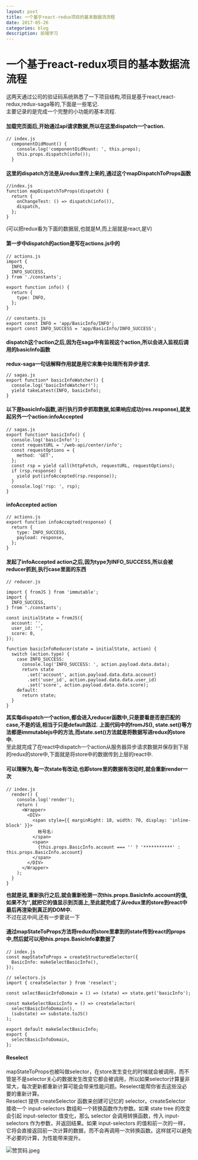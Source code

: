 ```yaml
---
layout: post
title: 一个基于react-redux项目的基本数据流流程
date: 2017-05-26
categories: blog
description: 前端学习
---
```


# 一个基于react-redux项目的基本数据流流程       
这两天通过公司的验证码系统熟悉了一下项目结构,项目是基于react,react-redux,redux-saga等的,下面是一些笔记.       
主要记录的是完成一个完整的小功能的基本流程.       

#### 加载完页面后,开始通过api请求数据,所以在这里dispatch一个action.       

```
// index.js
  componentDidMount() {
    console.log('componentDidMount: ', this.props);
    this.props.dispatch(info());
  }
```

#### 这里的dispatch方法是从redux里传上来的,通过这个mapDispatchToProps函数       

```
//index.js
function mapDispatchToProps(dispatch) {
  return {
    onChangeTest: () => dispatch(info()),
    dispatch,
  };
}
```
(可以把redux看为下面的数据层,也就是M,而上层就是react,是V)       

#### 第一步中dispatch的action是写在actions.js中的       

```
// actions.js
import {
  INFO,
  INFO_SUCCESS,
} from './constants';

export function info() {
  return {
    type: INFO,
  };
}

// constants.js
export const INFO = 'app/BasicInfo/INFO';
export const INFO_SUCCESS = 'app/BasicInfo/INFO_SUCCESS';
```

#### dispatch这个action之后,因为在saga中有监视这个action,所以会进入监视后调用的basicInfo函数       
**redux-saga一句话解释作用就是用它来集中处理所有异步请求.**       

```
// sagas.js
export function* basicInfoWatcher() {
  console.log('basicInfoWatcher!');
  yield takeLatest(INFO, basicInfo);
}
```

#### 以下是basicInfo函数,进行执行异步抓取数据,如果响应成功(res.response),就发起另外一个action:infoAccepted       

```
// sagas.js
export function* basicInfo() {
  console.log('basicInfo!');
  const requestURL = '/web-api/center/info';
  const requestOptions = {
    method: 'GET',
  };
  const rsp = yield call(httpFetch, requestURL, requestOptions);
  if (rsp.response) {
    yield put(infoAccepted(rsp.response));
  }
  console.log('rsp: ', rsp);
}
```

#### infoAccepted action       

```
// actions.js
export function infoAccepted(response) {
  return {
    type: INFO_SUCCESS,
    payload: response,
  };
}
```

#### 发起了infoAccepted action之后,因为type为INFO_SUCCESS,所以会被reducer抓到,执行case里面的东西       

```
// reducer.js

import { fromJS } from 'immutable';
import {
  INFO_SUCCESS,
} from './constants';

const initialState = fromJS({
  account: '',
  user_id: '',
  score: 0,
});

function basicInfoReducer(state = initialState, action) {
  switch (action.type) {
    case INFO_SUCCESS:
      console.log('INFO_SUCCESS: ', action.payload.data.data);
      return state
        .set('account', action.payload.data.data.account)
        .set('user_id', action.payload.data.data.user_id)
        .set('score', action.payload.data.data.score);
    default:
      return state;
  }
}
```
**其实每dispatch一个action,都会进入reducer函数中,只是要看是否是匹配的case,不是的话,相当于只是default路过.**
**上面代码中的fromJS(), state.set()等方法都是immutablejs中的方法,而state.set()方法就是将数据写进redux的store中.**       
至此就完成了在react中dispatch一个action从服务器异步请求数据并保存到下层的redux的store中,下面就是将store中的数据传到上层的react中.       

#### 可以理解为,每一次state有改动,也即store里的数据有改动时,就会重新render一次       

```
// index.js
  render() {
    console.log('render');
    return (
      <Wrapper>
        <DIV>
          <span style={{ marginRight: 18, width: 70, display: 'inline-block' }}>
            帐号名:
          </span>
          <span>
            {this.props.BasicInfo.account === '' ? '***********' : this.props.BasicInfo.account}
          </span>
        </DIV>
      </Wrapper>
    );
  }
}
```
**也就是说,重新执行之后,就会重新检测一次this.props.BasicInfo.account的值,如果不为'',就把它的值显示到页面上,至此就完成了从redux里的store到react中最后再渲染到真正的DOM中.**       
不过在这中间,还有一步要说一下       

#### 通过mapStateToProps方法将redux的store里拿到的state传到react的props中,然后就可以用this.props.BasicInfo拿数据了       

```
// index.js
const mapStateToProps = createStructuredSelector({
  BasicInfo: makeSelectBasicInfo(),
});

// selectors.js
import { createSelector } from 'reselect';

const selectBasicInfoDomain = () => (state) => state.get('basicInfo');

const makeSelectBasicInfo = () => createSelector(
  selectBasicInfoDomain(),
  (substate) => substate.toJS()
);

export default makeSelectBasicInfo;
export {
  selectBasicInfoDomain,
};
```

#### Reselect       
mapStateToProps也被叫做selector，在store发生变化的时候就会被调用，而不管是不是selector关心的数据发生改变它都会被调用，所以如果selector计算量非常大，每次更新都重新计算可能会带来性能问题。Reselect能帮你省去这些没必要的重新计算。       
Reselect 提供 createSelector 函数来创建可记忆的 selector。createSelector 接收一个 input-selectors 数组和一个转换函数作为参数。如果 state tree 的改变会引起 input-selector 值变化，那么 selector 会调用转换函数，传入 input-selectors 作为参数，并返回结果。如果 input-selectors 的值和前一次的一样，它将会直接返回前一次计算的数据，而不会再调用一次转换函数。这样就可以避免不必要的计算，为性能带来提升。       

![赞赏码.jpeg](https://upload-images.jianshu.io/upload_images/3001083-f65814d1f594b39c.jpeg?imageMogr2/auto-orient/strip%7CimageView2/2/w/1240)     
